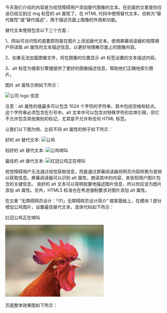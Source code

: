 今天我们介绍的内容是为视觉障碍用户添加替代图像的文本。在前面的文章里你应该已经见到过 img 标签的 alt 属性了。在 HTML 代码中使用替代文本，也称为“替代属性”或“替代描述”，用于描述页面上图像的外观和功能。

替代文本使用包含以下三个方面：

1、网站可访问性的首要原则是在图片上添加替代文本。使用屏幕阅读器的视障用户将读取 alt 属性的文本描述信息，以更好地理解页面上的图像内容。

2、如果无法加载图像文件，将在图像的位置显示 alt 标签设置的文本描述内容。

3、alt 标签为搜索引擎搜提供了更好的图像描述信息，帮助他们正确地索引图片。

图片 alt 属性示例如下所示：

<img src="iCodeRoadLogo.png" alt="公司 logo 信息"> 

注意：alt 属性的值最多可以包含 1024 个字符的字符串，其中包括空格和标点。这个字符串必须包含在引号中。alt 文本中可以包含对特殊字符的实体引用，但它不允许包含其他类别的标记，尤其是不允许有任何 HTML 标签。

让我们以下图为例，比较不同 alt 属性的例子如下所示：



好的 alt 替代文本: <img src="html02-alt-tag-image.png" alt="公鸡">

较好的 alt 替代文本: <img src="html02-alt-tag-image.png" alt="公鸡啼叫">

最佳的 alt 替代文本: <img src="html02-alt-tag-image.png" alt="红冠公鸡正在啼叫">


视觉障碍用户无法通过视觉获取信息，而是通过屏幕阅读器将网页内容转换为音频以获取信息。屏幕阅读器可以识别 alt 属性，朗读其中的内容，来告知用户图片包含的关键信息。 良好的 alt 文本可以简明扼要地描述图片信息，所以你应该为图片添加 alt 属性。另外，HTML5 标准也在考虑强制要求对图片添加 alt 属性。

在文章 “无障碍网页设计：「01」无障碍网页设计简介” 框架基础上，在模块 1 部分增加公鸡图片，设置最佳替代文本，具体代码如下所示：

<article class="article ant-col ant-col-xs-24 ant-col-sm-12 ant-col-md-12 ant-col-lg-12 ant-col-xl-6">
	<div class="card">
	  <p>红冠公鸡正在啼叫</p>
	  <img src="../images/html02-alt-tag-image.png" alt="红冠公鸡正在啼叫">
	</div>
</article>






页面整体效果图如下所示：

